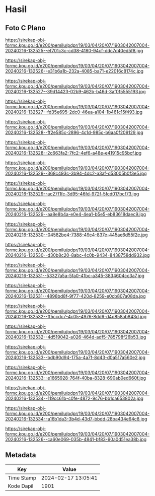# Hasil

## Foto C Plano

https://sirekap-obj-formc.kpu.go.id/e200/pemilu/pdpr/19/03/04/20/07/1903042007004-20240216-132525--ef701c3c-cd38-4180-94cf-ddc7d40ed5f8.jpg

https://sirekap-obj-formc.kpu.go.id/e200/pemilu/pdpr/19/03/04/20/07/1903042007004-20240216-132526--e31b6a1b-232a-4085-ba71-e22016c8174c.jpg

https://sirekap-obj-formc.kpu.go.id/e200/pemilu/pdpr/19/03/04/20/07/1903042007004-20240216-132527--39d14423-02b9-462b-b46d-3af0f5555193.jpg

https://sirekap-obj-formc.kpu.go.id/e200/pemilu/pdpr/19/03/04/20/07/1903042007004-20240216-132527--fd35e695-2dc0-46ea-a104-1b461c15f493.jpg

https://sirekap-obj-formc.kpu.go.id/e200/pemilu/pdpr/19/03/04/20/07/1903042007004-20240216-132528--ff2e585c-2896-4c1d-985c-b6aa0f209129.jpg

https://sirekap-obj-formc.kpu.go.id/e200/pemilu/pdpr/19/03/04/20/07/1903042007004-20240216-132528--2c663fa2-7fc2-4ef6-a48e-e41915c95bcf.jpg

https://sirekap-obj-formc.kpu.go.id/e200/pemilu/pdpr/19/03/04/20/07/1903042007004-20240216-132529--368c493c-3b94-4dc2-a3af-d53005b0f3e5.jpg

https://sirekap-obj-formc.kpu.go.id/e200/pemilu/pdpr/19/03/04/20/07/1903042007004-20240216-132529--ac27f1fc-3d95-46fd-972f-5fcd017bcf73.jpg

https://sirekap-obj-formc.kpu.go.id/e200/pemilu/pdpr/19/03/04/20/07/1903042007004-20240216-132529--aa8e8b4a-e0e4-4ea1-b5e5-eb83618daec9.jpg

https://sirekap-obj-formc.kpu.go.id/e200/pemilu/pdpr/19/03/04/20/07/1903042007004-20240216-132530--04582be4-7388-49c4-837e-445ae6d55f2e.jpg

https://sirekap-obj-formc.kpu.go.id/e200/pemilu/pdpr/19/03/04/20/07/1903042007004-20240216-132530--d30b8c20-8abc-4c0b-9434-8438758dd932.jpg

https://sirekap-obj-formc.kpu.go.id/e200/pemilu/pdpr/19/03/04/20/07/1903042007004-20240216-132531--53327a5a-5fa0-41bc-a345-3834604cc3a7.jpg

https://sirekap-obj-formc.kpu.go.id/e200/pemilu/pdpr/19/03/04/20/07/1903042007004-20240216-132531--4898bd8f-9f77-420d-8259-e0cb807a08da.jpg

https://sirekap-obj-formc.kpu.go.id/e200/pemilu/pdpr/19/03/04/20/07/1903042007004-20240216-132532--ff5ccdc7-4c05-4976-8dd6-d4d858ab843d.jpg

https://sirekap-obj-formc.kpu.go.id/e200/pemilu/pdpr/19/03/04/20/07/1903042007004-20240216-132532--4d519042-a026-464d-adf5-785798f26b53.jpg

https://sirekap-obj-formc.kpu.go.id/e200/pemilu/pdpr/19/03/04/20/07/1903042007004-20240216-132533--bdb90d94-175a-4a7f-8d43-d0a517a560e2.jpg

https://sirekap-obj-formc.kpu.go.id/e200/pemilu/pdpr/19/03/04/20/07/1903042007004-20240216-132533--e1665928-764f-40ba-8328-690ab0ed660f.jpg

https://sirekap-obj-formc.kpu.go.id/e200/pemilu/pdpr/19/03/04/20/07/1903042007004-20240216-132534--119cc61b-c0fe-4872-9c76-bb1ca653802a.jpg

https://sirekap-obj-formc.kpu.go.id/e200/pemilu/pdpr/19/03/04/20/07/1903042007004-20240216-132534--a16b1da3-3b4d-43d7-bbdd-28ba434e64c8.jpg

https://sirekap-obj-formc.kpu.go.id/e200/pemilu/pdpr/19/03/04/20/07/1903042007004-20240216-132526--ca60e069-035b-4841-bf83-90a0d51ea38b.jpg


## Metadata

| Key        | Value               |
| ---------- | ------------------- |
| Time Stamp | 2024-02-17 13:05:41 |
| Kode Dapil | 1901                |



